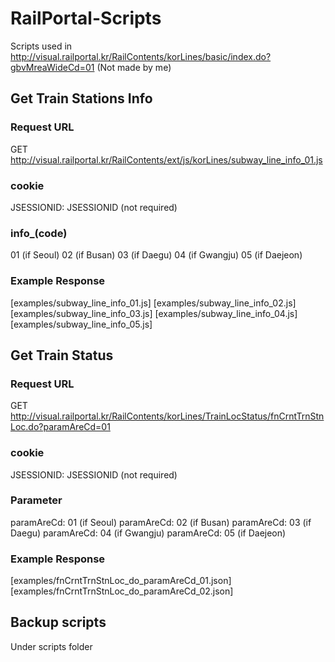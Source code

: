 # RailPortal-Scripts
Scripts used in http://visual.railportal.kr/RailContents/korLines/basic/index.do?gbvMreaWideCd=01 (Not made by me)

## Get Train Stations Info

### Request URL
GET http://visual.railportal.kr/RailContents/ext/js/korLines/subway_line_info_01.js

### cookie
JSESSIONID: JSESSIONID (not required)

### info_(code)
01 (if Seoul)
02 (if Busan)
03 (if Daegu)
04 (if Gwangju)
05 (if Daejeon)

### Example Response
[examples/subway_line_info_01.js]
[examples/subway_line_info_02.js]
[examples/subway_line_info_03.js]
[examples/subway_line_info_04.js]
[examples/subway_line_info_05.js]


## Get Train Status

### Request URL
GET http://visual.railportal.kr/RailContents/korLines/TrainLocStatus/fnCrntTrnStnLoc.do?paramAreCd=01

### cookie
JSESSIONID: JSESSIONID (not required)

### Parameter
paramAreCd: 01 (if Seoul)
paramAreCd: 02 (if Busan)
paramAreCd: 03 (if Daegu)
paramAreCd: 04 (if Gwangju)
paramAreCd: 05 (if Daejeon)

### Example Response
[examples/fnCrntTrnStnLoc_do_paramAreCd_01.json]
[examples/fnCrntTrnStnLoc_do_paramAreCd_02.json]


## Backup scripts
Under scripts folder
